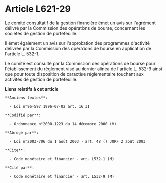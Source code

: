 # Article L621-29

Le comité consultatif de la gestion financière émet un avis sur l'agrément délivré par la Commission des opérations de
bourse, concernant les sociétés de gestion de portefeuille.

Il émet également un avis sur l'approbation des programmes d'activité délivrée par la Commission des opérations de bourse en
application de l'article L. 532-1.

Le comité est consulté par la Commission des opérations de bourse pour l'établissement du règlement visé au dernier alinéa de
l'article L. 532-9 ainsi que pour toute disposition de caractère réglementaire touchant aux activités de gestion de
portefeuille.

**Liens relatifs à cet article**

	**Anciens textes**:

	  - Loi n°96-597 1996-07-02 art. 16 II

	**Codifié par**:

	  - Ordonnance n°2000-1223 du 14 décembre 2000 (V)

	**Abrogé par**:

	  - Loi n°2003-706 du 1 août 2003 - art. 48 () JORF 2 août 2003

	**Cite**:

	  - Code monétaire et financier - art. L532-1 (M)

	**Cité par**:

	  - Code monétaire et financier - art. L532-9 (M)
